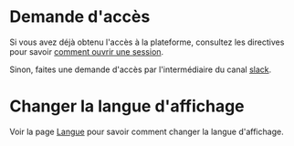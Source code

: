 # Demande d'accès

Si vous avez déjà obtenu l'accès à la plateforme, consultez les
directives pour savoir [comment ouvrir une session](Login.md).

Sinon, faites une demande d'accès par l'intermédiaire du
canal [slack](https://cae-eac.slack.com).

# Changer la langue d'affichage
Voir la page [Langue](Langue.md) pour savoir comment changer la langue d'affichage.